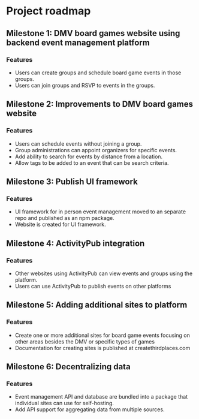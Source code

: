 # Project roadmap


## Milestone 1: DMV board games website using backend event management platform

### Features

- Users can create groups and schedule board game events in those groups.
- Users can join groups and RSVP to events in the groups.
  
## Milestone 2: Improvements to DMV board games website

### Features

- Users can schedule events without joining a group.
- Group administrations can appoint organizers for specific events.
- Add ability to search for events by distance from a location.
- Allow tags to be added to an event that can be search criteria.



## Milestone 3: Publish UI framework

### Features

- UI framework for in person event management moved to an separate repo and published as an npm package.
- Website is created for UI framework.



## Milestone 4: ActivityPub integration

### Features

- Other websites using ActivityPub can view events and groups using the platform.
- Users can use ActivityPub to publish events on other platforms


## Milestone 5: Adding additional sites to platform

### Features

- Create one or more additional sites for board game events focusing on other areas besides the DMV or specific types of games
- Documentation for creating sites is published at createthirdplaces.com

## Milestone 6: Decentralizing data

### Features

- Event management API and database are bundled into a package that individual sites can use for self-hosting.
- Add API support for aggregating data from multiple sources.
